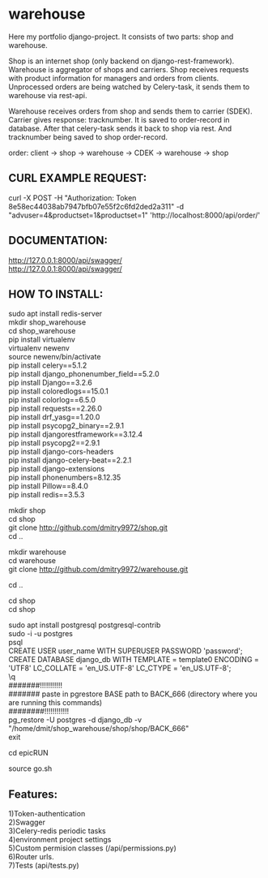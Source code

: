 # warehouse

Here my portfolio django-project. It consists of two parts: shop and warehouse.

Shop is an internet shop (only backend on django-rest-framework). Warehouse is aggregator of shops and carriers. 
Shop receives requests with product information for managers and orders from clients. 
Unprocessed orders are being watched by Celery-task, it sends them to warehouse via rest-api.

Warehouse receives orders from shop and sends them to carrier (SDEK). 
Carrier gives response: tracknumber. It is saved to order-record in database. 
After that celery-task sends it back to shop via rest. And tracknumber being saved to shop order-record.


order: client -> shop -> warehouse -> CDEK -> warehouse -> shop


## CURL EXAMPLE REQUEST:   
curl -X POST -H "Authorization: Token 8e58ec44038ab7947bfb07e55f2c6fd2ded2a311" -d "advuser=4&productset=1&productset=1" 'http://localhost:8000/api/order/'


## DOCUMENTATION:  
http://127.0.0.1:8000/api/swagger/  
http://127.0.0.1:8000/api/swagger/  
  

## HOW TO INSTALL:   
  
sudo apt install redis-server  
mkdir shop_warehouse    
cd shop_warehouse  
pip install virtualenv  
virtualenv newenv  
source newenv/bin/activate  
pip install celery==5.1.2  
pip install django_phonenumber_field==5.2.0  
pip install Django==3.2.6  
pip install coloredlogs==15.0.1  
pip install colorlog==6.5.0   
pip install requests==2.26.0  
pip install drf_yasg==1.20.0  
pip install psycopg2_binary==2.9.1  
pip install djangorestframework==3.12.4  
pip install psycopg2==2.9.1   
pip install django-cors-headers   
pip install django-celery-beat==2.2.1  
pip install django-extensions   
pip install phonenumbers=8.12.35  
pip install Pillow==8.4.0  
pip install redis==3.5.3  
  
  
mkdir shop  
cd shop  
git clone http://github.com/dmitry9972/shop.git  
cd ..  
  
mkdir warehouse  
cd warehouse  
git clone http://github.com/dmitry9972/warehouse.git  
  
cd ..  
  
cd shop  
cd shop  
  
sudo apt install postgresql postgresql-contrib  
sudo -i -u postgres  
psql  
CREATE USER user_name WITH SUPERUSER PASSWORD 'password';  
CREATE DATABASE django_db WITH TEMPLATE = template0 ENCODING = 'UTF8' LC_COLLATE = 'en_US.UTF-8' LC_CTYPE = 'en_US.UTF-8';  
\q  
#######!!!!!!!!!!!  
####### paste in pgrestore BASE path to BACK_666 (directory where you are running this commands)  
########!!!!!!!!!!!!  
pg_restore -U postgres -d django_db -v "/home/dmit/shop_warehouse/shop/shop/BACK_666"  
exit  
  
cd epicRUN  
  
source go.sh  
  
  
 
    
## Features:  

1)Token-authentication    
2)Swagger  
3)Celery-redis periodic tasks    
4)environment project settings    
5)Custom permision classes (/api/permissions.py)  
6)Router urls.    
7)Tests (api/tests.py)    

    

